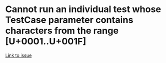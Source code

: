 ﻿#  Cannot run an individual test whose TestCase parameter contains characters from the range [U+0001..U+001F]

[Link to issue](https://github.com/nunit/nunit3-vs-adapter/issues/484)